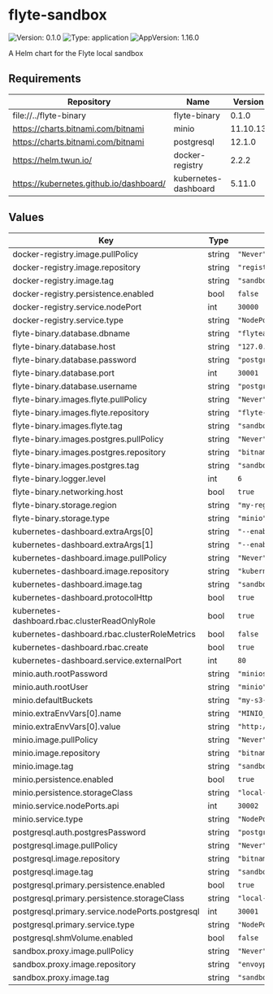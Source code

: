 # flyte-sandbox

![Version: 0.1.0](https://img.shields.io/badge/Version-0.1.0-informational?style=flat-square) ![Type: application](https://img.shields.io/badge/Type-application-informational?style=flat-square) ![AppVersion: 1.16.0](https://img.shields.io/badge/AppVersion-1.16.0-informational?style=flat-square)

A Helm chart for the Flyte local sandbox

## Requirements

| Repository | Name | Version |
|------------|------|---------|
| file://../flyte-binary | flyte-binary | 0.1.0 |
| https://charts.bitnami.com/bitnami | minio | 11.10.13 |
| https://charts.bitnami.com/bitnami | postgresql | 12.1.0 |
| https://helm.twun.io/ | docker-registry | 2.2.2 |
| https://kubernetes.github.io/dashboard/ | kubernetes-dashboard | 5.11.0 |

## Values

| Key | Type | Default | Description |
|-----|------|---------|-------------|
| docker-registry.image.pullPolicy | string | `"Never"` |  |
| docker-registry.image.repository | string | `"registry"` |  |
| docker-registry.image.tag | string | `"sandbox"` |  |
| docker-registry.persistence.enabled | bool | `false` |  |
| docker-registry.service.nodePort | int | `30000` |  |
| docker-registry.service.type | string | `"NodePort"` |  |
| flyte-binary.database.dbname | string | `"flyteadmin"` |  |
| flyte-binary.database.host | string | `"127.0.0.1"` |  |
| flyte-binary.database.password | string | `"postgres"` |  |
| flyte-binary.database.port | int | `30001` |  |
| flyte-binary.database.username | string | `"postgres"` |  |
| flyte-binary.images.flyte.pullPolicy | string | `"Never"` |  |
| flyte-binary.images.flyte.repository | string | `"flyte-binary"` |  |
| flyte-binary.images.flyte.tag | string | `"sandbox"` |  |
| flyte-binary.images.postgres.pullPolicy | string | `"Never"` |  |
| flyte-binary.images.postgres.repository | string | `"bitnami/postgresql"` |  |
| flyte-binary.images.postgres.tag | string | `"sandbox"` |  |
| flyte-binary.logger.level | int | `6` |  |
| flyte-binary.networking.host | bool | `true` |  |
| flyte-binary.storage.region | string | `"my-region"` |  |
| flyte-binary.storage.type | string | `"minio"` |  |
| kubernetes-dashboard.extraArgs[0] | string | `"--enable-insecure-login"` |  |
| kubernetes-dashboard.extraArgs[1] | string | `"--enable-skip-login"` |  |
| kubernetes-dashboard.image.pullPolicy | string | `"Never"` |  |
| kubernetes-dashboard.image.repository | string | `"kubernetesui/dashboard"` |  |
| kubernetes-dashboard.image.tag | string | `"sandbox"` |  |
| kubernetes-dashboard.protocolHttp | bool | `true` |  |
| kubernetes-dashboard.rbac.clusterReadOnlyRole | bool | `true` |  |
| kubernetes-dashboard.rbac.clusterRoleMetrics | bool | `false` |  |
| kubernetes-dashboard.rbac.create | bool | `true` |  |
| kubernetes-dashboard.service.externalPort | int | `80` |  |
| minio.auth.rootPassword | string | `"miniostorage"` |  |
| minio.auth.rootUser | string | `"minio"` |  |
| minio.defaultBuckets | string | `"my-s3-bucket"` |  |
| minio.extraEnvVars[0].name | string | `"MINIO_BROWSER_REDIRECT_URL"` |  |
| minio.extraEnvVars[0].value | string | `"http://localhost:30080/minio"` |  |
| minio.image.pullPolicy | string | `"Never"` |  |
| minio.image.repository | string | `"bitnami/minio"` |  |
| minio.image.tag | string | `"sandbox"` |  |
| minio.persistence.enabled | bool | `true` |  |
| minio.persistence.storageClass | string | `"local-path"` |  |
| minio.service.nodePorts.api | int | `30002` |  |
| minio.service.type | string | `"NodePort"` |  |
| postgresql.auth.postgresPassword | string | `"postgres"` |  |
| postgresql.image.pullPolicy | string | `"Never"` |  |
| postgresql.image.repository | string | `"bitnami/postgresql"` |  |
| postgresql.image.tag | string | `"sandbox"` |  |
| postgresql.primary.persistence.enabled | bool | `true` |  |
| postgresql.primary.persistence.storageClass | string | `"local-path"` |  |
| postgresql.primary.service.nodePorts.postgresql | int | `30001` |  |
| postgresql.primary.service.type | string | `"NodePort"` |  |
| postgresql.shmVolume.enabled | bool | `false` |  |
| sandbox.proxy.image.pullPolicy | string | `"Never"` |  |
| sandbox.proxy.image.repository | string | `"envoyproxy/envoy"` |  |
| sandbox.proxy.image.tag | string | `"sandbox"` |  |

